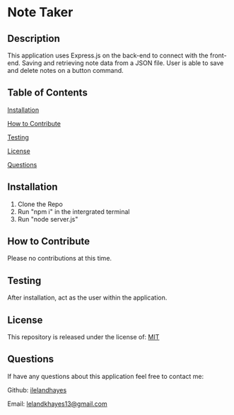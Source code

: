   # Note Taker

  ## Description
  
  This application uses Express.js on the back-end to connect with the front-end. Saving and retrieving note data from a JSON file. User is able to save and delete notes on a button command.
  
  ## Table of Contents
  
  [Installation](https://github.com/ilelandhayes/Note-Taker#Installation)


  [How to Contribute](https://github.com/ilelandhayes/Note-Taker#How-to-Contribute)


  [Testing](https://github.com/ilelandhayes/Note-Taker#Testing)


  [License](https://github.com/ilelandhayes/Note-Taker#License)


  [Questions](https://github.com/ilelandhayes/Note-Taker#Questions)
  
  ## Installation
  
  1. Clone the Repo 
  2. Run "npm i" in the intergrated terminal 
  3. Run "node server.js"
  
  ## How to Contribute
  
  Please no contributions at this time.
  
  ## Testing
  
  After installation, act as the user within the application.  
  
  ## License
  
  This repository is released under the license of: [MIT](https://opensource.org/licenses/MIT)

  ## Questions

  If have any questions about this application feel free to contact me:

  Github: [ilelandhayes](https://github.com/ilelandhayes)

  Email: lelandkhayes13@gmail.com